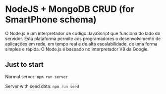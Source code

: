 # NodeJS + MongoDB CRUD (for SmartPhone schema)

O Node.js é um interpretador de código JavaScript que funciona do lado do servidor. Esta plataforma permite aos programadores o desenvolvimento de aplicações em rede, em tempo real e de alta escalabilidade, de uma forma simples e rápida. O Node.js é baseado no interpretador V8 da Google.

## Just to start

<p>Normal server: <code>npm run server</code></p>
<p>Server with seed data: <code>npm run seed</code></p>

